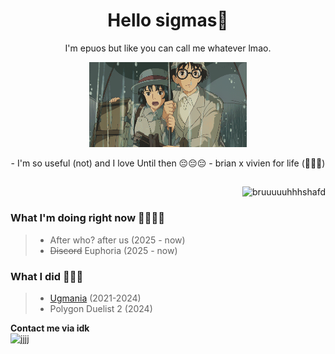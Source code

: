 <h1 align = center>Hello sigmas👋</h1>

<p align = center>I'm epuos but like you can call me whatever lmao.</p>
<p align="center">
  <img width="50%" height="50%" src="jkbhed.gif">
</p>
<div align = center>
- I'm so useful (not) and I love Until then 😔😔😔
- brian x vivien for life (🥀❌🪫)
</div>
<h2 align = center></h2>
<div align = right>
  
![bruuuuuhhhshafd](https://github.com/user-attachments/assets/2f13eb9a-9eea-4b5c-9e4a-c3cfea2633e8)

</div>
<div>
<h3>What I'm doing right now 🥀🥀🥀🥀</h3>
<blockquote>
<ul>
  <li> After who? after us (2025 - now) </li>
  <li> <del>Discord</del> Euphoria (2025 - now)</li>
</ul>
</blockquote>
</div>
<div>
<h3>What I did 🥶🥶🥶</h3>
<blockquote>
<ul>
  <li> <a href = "https://store.steampowered.com/app/2316310/Ugmania/" >Ugmania</a> (2021-2024) </li>
  <li> Polygon Duelist 2 (2024)</li>
</ul>
</blockquote>
</div>

**Contact me via idk**
<br>
![jjjj](https://github.com/user-attachments/assets/fcdc7f0f-3b7a-4673-a514-f41c965d61aa)

<!--
- 🔭 I’m currently working on ...
- 🌱 I’m currently learning ...
- 👯 I’m looking to collaborate on ...
- 🤔 I’m looking for help with ...
- 💬 Ask me about ...
- 📫 How to reach me: ...
- 😄 Pronouns: ...
- ⚡ Fun fact: ...
-->
